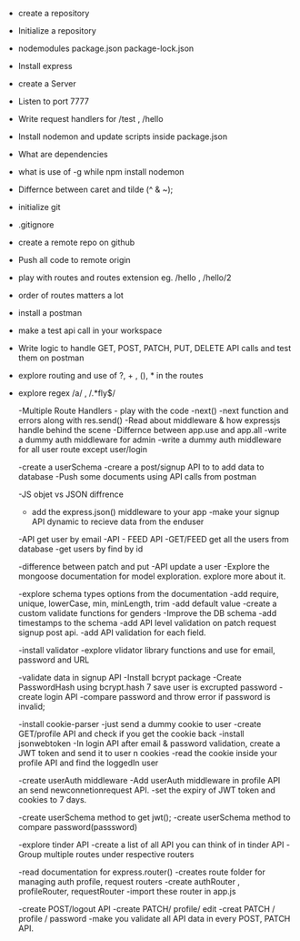 - create a repository
- Initialize a repository
- nodemodules package.json package-lock.json
- Install express
- create a Server
- Listen to  port 7777
- Write request handlers for /test ,  /hello
- Install nodemon and update scripts inside package.json
- What are dependencies
- what is use of -g while npm install nodemon 
- Differnce between caret and tilde (^ & ~);


-  initialize git
- .gitignore
-  create  a  remote repo on github
-  Push all code to remote origin
- play with routes and routes extension eg. /hello , /hello/2
- order of routes matters a lot
- install a postman 
- make a test api call in your workspace
- Write logic to handle GET, POST, PATCH, PUT, DELETE API calls and test them on postman
- explore routing and use  of  ?, + , (),  * in the routes
- explore regex /a/ , /.*fly$/


  -Multiple Route Handlers - play with the code
  -next()
  -next function and errors along with res.send()
  -Read about middleware & how expressjs handle behind the scene
  -Differnce between app.use and app.all
  -write  a dummy  auth middleware for admin
  -write a dummy auth middleware for all user route except user/login


  -create a userSchema
  -creare a post/signup API to to add data to database
  -Push some documents using API calls from postman


  -JS objet vs JSON diffrence
  - add the express.json() middleware to your app
  -make your signup API dynamic to recieve data from the enduser


  -API get user by email
  -API - FEED API -GET/FEED get all the users from database
  -get users by find by id
  

  -difference between patch and put
  -API update  a user 
  -Explore the mongoose documentation for model exploration. explore more about it.


  -explore schema types options from the documentation
  -add require, unique, lowerCase, min, minLength, trim
  -add default value 
  -create a custom validate functions for genders
  -Improve the DB schema
  -add timestamps to the schema
  -add API level validation on patch request signup post api.
  -add API validation for each field. 


  -install validator
  -explore vlidator library functions and use for email, password and URL


  -validate data in signup API
  -Install bcrypt package
  -Create PasswordHash using bcrypt.hash 7 save user is excrupted password
  -create login API
  -compare password and throw error if password is invalid;



  -install cookie-parser
  -just send a dummy cookie to  user
  -create GET/profile API and check if you get the cookie back
  -install jsonwebtoken
  -In login API after email & password validation, create a JWT token and send it to user n cookies
  -read the cookie inside your profile API and find the loggedIn user

  -create userAuth middleware
  -Add userAuth middleware in profile API an send newconnetionrequest API.
  -set the expiry of JWT token and cookies to 7 days. 


  -create userSchema method to get jwt();
  -create userSchema method to compare password(passsword)



  -explore tinder API
  -create a list of  all API you can think of in tinder  API
  -Group multiple routes under respective routers



  -read documentation for express.router()
  -creates route folder for managing auth profile, request routers
  -create authRouter , profileRouter,  requestRouter
  -import these router in app.js
   


  -create POST/logout API 
  -create PATCH/ profile/ edit
  -creat PATCH / profile / password
  -make you validate all API data in every POST, PATCH API.
